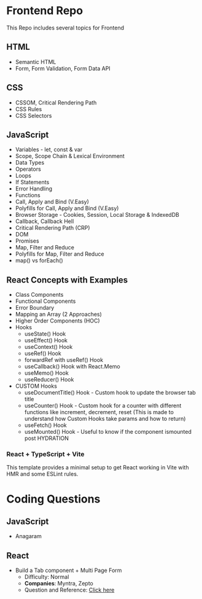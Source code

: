 # Frontend Repo

This Repo includes several topics for Frontend

## HTML

- Semantic HTML
- Form, Form Validation, Form Data API

## CSS

- CSSOM, Critical Rendering Path
- CSS Rules
- CSS Selectors

## JavaScript

- Variables - let, const & var
- Scope, Scope Chain & Lexical Environment
- Data Types
- Operators
- Loops
- If Statements
- Error Handling
- Functions
- Call, Apply and Bind (V.Easy)
- Polyfills for Call, Apply and Bind (V.Easy)
- Browser Storage - Cookies, Session, Local Storage & IndexedDB
- Callback, Callback Hell
- Critical Rendering Path (CRP)
- DOM
- Promises
- Map, Filter and Reduce
- Polyfills for Map, Filter and Reduce
- map() vs forEach()

## React Concepts with Examples

- Class Components
- Functional Components
- Error Boundary
- Mapping an Array (2 Approaches)
- Higher Order Components (HOC)
- Hooks
  - useState() Hook
  - useEffect() Hook
  - useContext() Hook
  - useRef() Hook
  - forwardRef with useRef() Hook
  - useCallback() Hook with React.Memo
  - useMemo() Hook
  - useReducer() Hook
- CUSTOM Hooks
  - useDocumentTitle() Hook - Custom hook to update the browser tab title
  - useCounter() Hook - Custom hook for a counter with different functions like increment, decrement, reset (This is made to understand how Custom Hooks take params and how to return)
  - useFetch() Hook
  - useMounted() Hook - Useful to know if the component ismounted post HYDRATION

### React + TypeScript + Vite

This template provides a minimal setup to get React working in Vite with HMR and some ESLint rules.

# Coding Questions

## JavaScript

- Anagaram

## React

- Build a Tab component + Multi Page Form
  - Difficulty: Normal
  - **Companies**: Myntra, Zepto
  - Question and Reference: [Click here](https://youtu.be/UTky8eipUhA?si=I2oB210p4CUCQYoS)
